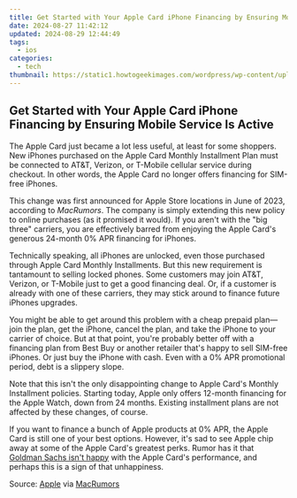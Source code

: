 ```yaml
---
title: Get Started with Your Apple Card iPhone Financing by Ensuring Mobile Service Is Active
date: 2024-08-27 11:42:12
updated: 2024-08-29 12:44:49
tags:
  - ios
categories:
  - tech
thumbnail: https://static1.howtogeekimages.com/wordpress/wp-content/uploads/2023/08/52778132638_66a4c11240_o.jpg
---
```


## Get Started with Your Apple Card iPhone Financing by Ensuring Mobile Service Is Active

The Apple Card just became a lot less useful, at least for some shoppers. New iPhones purchased on the Apple Card Monthly Installment Plan must be connected to AT&T, Verizon, or T-Mobile cellular service during checkout. In other words, the Apple Card no longer offers financing for SIM-free iPhones.

 This change was first announced for Apple Store locations in June of 2023, according to _MacRumors_. The company is simply extending this new policy to online purchases (as it promised it would). If you aren't with the "big three" carriers, you are effectively barred from enjoying the Apple Card's generous 24-month 0% APR financing for iPhones.

 Technically speaking, all iPhones are unlocked, even those purchased through Apple Card Monthly Installments. But this new requirement is tantamount to selling locked phones. Some customers may join AT&T, Verizon, or T-Mobile just to get a good financing deal. Or, if a customer is already with one of these carriers, they may stick around to finance future iPhones upgrades.

 You might be able to get around this problem with a cheap prepaid plan—join the plan, get the iPhone, cancel the plan, and take the iPhone to your carrier of choice. But at that point, you're probably better off with a financing plan from Best Buy or another retailer that's happy to sell SIM-free iPhones. Or just buy the iPhone with cash. Even with a 0% APR promotional period, debt is a slippery slope.

 Note that this isn't the only disappointing change to Apple Card's Monthly Installment policies. Starting today, Apple only offers 12-month financing for the Apple Watch, down from 24 months. Existing installment plans are not affected by these changes, of course.

 If you want to finance a bunch of Apple products at 0% APR, the Apple Card is still one of your best options. However, it's sad to see Apple chip away at some of the Apple Card's greatest perks. Rumor has it that [Goldman Sachs isn't happy](https://location-social.techidaily.com/does-google-pixel-8-pro-have-find-my-friends-drfone-by-drfone-virtual-android/) with the Apple Card's performance, and perhaps this is a sign of that unhappiness.

 Source: [Apple](https://support.apple.com/en-us/HT211204) via [MacRumors](https://forums.macrumors.com/threads/apple-card-monthly-financing-no-longer-available-for-sim-free-iphones.2398717/)

<ins class="adsbygoogle"
     style="display:block"
     data-ad-format="autorelaxed"
     data-ad-client="ca-pub-7571918770474297"
     data-ad-slot="1223367746"></ins>



<ins class="adsbygoogle"
     style="display:block"
     data-ad-client="ca-pub-7571918770474297"
     data-ad-slot="8358498916"
     data-ad-format="auto"
     data-full-width-responsive="true"></ins>
